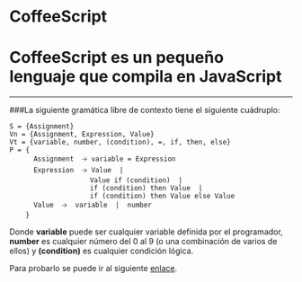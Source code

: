 # CoffeeScript

# CoffeeScript es un pequeño lenguaje que compila en JavaScript
----------
###La siguiente gramática libre de contexto tiene el siguiente cuádruplo:

    S = {Assignment}
    Vn = {Assignment, Expression, Value}
    Vt = {variable, number, (condition), =, if, then, else}
    P = {
          Assignment  🡢 variable = Expression
          Expression  🡢 Value  | 
                        Value if (condition)  |
                        if (condition) then Value  |
                        if (condition) then Value else Value
          Value  🡢  variable  |  number
        }

Donde **variable** puede ser cualquier variable definida por el programador, **number** es cualquier número del 0 al 9 (o una combinación de varios de ellos) y **(condition)** es cualquier condición lógica.

Para probarlo se puede ir al siguiente [enlace](http://rejonpardenilla.heliohost.org/coffee-analizer/).

